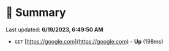 # 📖 Summary
Last updated: **6/19/2023, 6:49:50 AM**

- `GET` [https://google.com](https://google.com) - **Up** (198ms)
